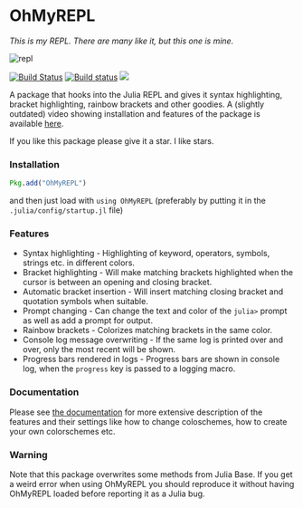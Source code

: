 # OhMyREPL

*This is my REPL. There are many like it, but this one is mine.*

![repl](https://i.imgur.com/wtR0ASD.png)

[![Build Status](https://travis-ci.org/KristofferC/OhMyREPL.jl.svg?branch=master)](https://travis-ci.org/KristofferC/OhMyREPL.jl) [![Build status](https://ci.appveyor.com/api/projects/status/4qlpyvwaggd1vrx7?svg=true)](https://ci.appveyor.com/project/KristofferC/ohmyrepl-jl) [![][docs-latest-img]][docs-latest-url]


A package that hooks into the Julia REPL and gives it syntax highlighting, bracket highlighting, rainbow brackets and other goodies.
A (slightly outdated) video showing installation and features of the package is available [here](https://www.youtube.com/watch?v=lTLPAOLLbTU).

If you like this package please give it a star. I like stars.

### Installation

```jl
Pkg.add("OhMyREPL")
```

and then just load with `using OhMyREPL` (preferably by putting it in the `.julia/config/startup.jl` file)

### Features

* Syntax highlighting - Highlighting of keyword, operators, symbols, strings etc. in different colors.
* Bracket highlighting - Will make matching brackets highlighted when the cursor is between an opening and closing bracket.
* Automatic bracket insertion - Will insert matching closing bracket and quotation symbols when suitable.
* Prompt changing - Can change the text and color of the `julia>` prompt as well as add a prompt for output.
* Rainbow brackets - Colorizes matching brackets in the same color.
* Console log message overwriting - If the same log is printed over and over, only the most recent will be shown.
* Progress bars rendered in logs - Progress bars are shown in console log, when the `progress` key is passed to a logging macro.


### Documentation

Please see [the documentation](https://KristofferC.github.io/OhMyREPL.jl/latest) for more extensive description of the features and their settings like how to change coloschemes, how to create your own colorschemes etc.

[docs-latest-img]: https://img.shields.io/badge/docs-latest-blue.svg
[docs-latest-url]: https://kristofferc.github.io/OhMyREPL.jl/latest/

### Warning

Note that this package overwrites some methods from Julia Base. If you get a weird error when using OhMyREPL you should reproduce it without having OhMyREPL loaded before reporting it as a Julia bug.
